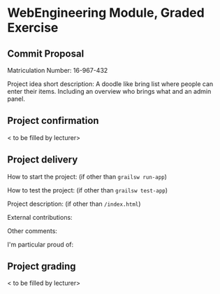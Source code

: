 # WebEngineering Module, Graded Exercise

## Commit Proposal

Matriculation Number: 16-967-432

Project idea short description: 
A doodle like bring list where people can enter their items.
Including an overview who brings what and an admin panel.

## Project confirmation

< to be filled by lecturer>


## Project delivery <to be filled by student>

How to start the project: (if other than `grailsw run-app`)

How to test the project:  (if other than `grailsw test-app`)

Project description:      (if other than `/index.html`)

External contributions:

Other comments: 

I'm particular proud of:


## Project grading 

< to be filled by lecturer>
